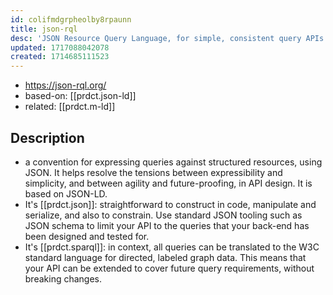 ```yaml
---
id: colifmdgrpheolby8rpaunn
title: json-rql
desc: 'JSON Resource Query Language, for simple, consistent query APIs'
updated: 1717088042078
created: 1714685111523
---
```


- https://json-rql.org/
- based-on: [[prdct.json-ld]]
- related: [[prdct.m-ld]]

## Description

- a convention for expressing queries against structured resources, using JSON. It helps resolve the tensions between expressibility and simplicity, and between agility and future-proofing, in API design. It is based on JSON-LD.
- It's [[prdct.json]]: straightforward to construct in code, manipulate and serialize, and also to constrain. Use standard JSON tooling such as JSON schema to limit your API to the queries that your back-end has been designed and tested for.
- It's [[prdct.sparql]]: in context, all queries can be translated to the W3C standard language for directed, labeled graph data. This means that your API can be extended to cover future query requirements, without breaking changes.

